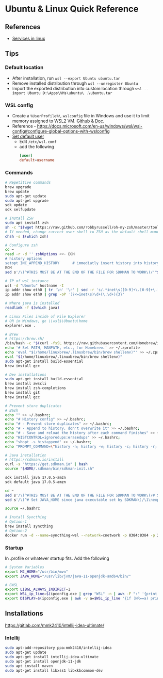 # Ubuntu & Linux Quick Reference

## References

- [Services in linux](https://www.linuxfordevices.com/tutorials/linux/start-stop-restart-services-linux)

## Tips

### Default location

- After installation, run `wsl --export Ubuntu ubuntu.tar`
- Remove installed distribution through `wsl --unregister Ubuntu`
- Import the exported distribution into custom location through `wsl --import Ubuntu D:\Apps\VMs\ubuntu\ .\ubuntu.tar`

### WSL config

- Create  a  `%UserProfile%\.wslconfig` file in Windows and use it to limit memory assigned to WSL2 VM. [Github](https://github.com/microsoft/WSL/issues/4166#issuecomment-526725261) & [Doc](https://docs.microsoft.com/en-us/windows/wsl/release-notes#build-18945).
- Reference - https://docs.microsoft.com/en-us/windows/wsl/wsl-config#configure-global-options-with-wslconfig
- [Set default user](https://superuser.com/questions/1566022/how-to-set-default-user-for-manually-installed-wsl-distro/1627461#1627461)
    - Edit `/etc/wsl.conf`
    - add the following
        ```conf
        [user]
        default=username
        ```

### Commands

```sh
# Repetitive commands
brew upgrade
brew update
sudo apt-get update
sudo apt-get upgrade
sdk update
sdk selfupdate

# Install ZSH
sudo apt install zsh
sh -c "$(wget https://raw.github.com/robbyrussell/oh-my-zsh/master/tools/install.sh -O -)"
# If needed, change current user shell to ZSH as the default shell manually
chsh -s $(which zsh)

# Configure zsh
cd ~
read -r -d '' zshOptions <<- EOM
# history options
setopt INC_APPEND_HISTORY      # immediatly insert history into history file
EOM
sed s'/\(^#THIS MUST BE AT THE END OF THE FILE FOR SDKMAN TO WORK\)/'"${zshOptions}"'\n\n\1/' -i .

# IP of wsl instance
wsl -d "Ubuntu" hostname -I
ip addr show eth0 | tr '\n' '\r' | sed -r 's/.*inet\s([0-9]+\.[0-9]+\.[0-9]+\.[0-9]+\/[0-9]+).*/\1\n/'
ip addr show eth0 | grep -oP '(?<=inet\s)\d+(\.\d+){3}'

# Where java is installed
readlink -f $(which java)

# Linux Files inside of File Explorer
# OR in Windows, go \\wsl$\Ubuntu\home
explorer.exe .

# Brew
# https://brew.sh/
/bin/bash -c "$(curl -fsSL https://raw.githubusercontent.com/Homebrew/install/HEAD/install.sh)"
echo '# Set PATH, MANPATH, etc., for Homebrew.' >> ~/.zprofile
echo 'eval "$(/home/linuxbrew/.linuxbrew/bin/brew shellenv)"' >> ~/.zprofile
eval "$(/home/linuxbrew/.linuxbrew/bin/brew shellenv)"
sudo apt-get install build-essential
brew install gcc

# Dev installations
sudo apt-get install build-essential
brew install awscli
brew install zsh-completions
brew install git
brew install gcc

# Prevent store duplicates
# Bash
echo "" >> ~/.bashrc;
echo "# History config" >> ~/.bashrc;
echo "# - Prevent store duplicates" >> ~/.bashrc;
echo "# - Append to history, don't overwrite it" >> ~/.bashrc;
echo "# - Save and reload the history after each command finishes" >> ~/.bashrc;
echo "HISTCONTROL=ignoredups:erasedups" >> ~/.bashrc;
echo "shopt -s histappend" >> ~/.bashrc;
echo "PROMPT_COMMAND=\"history -n; history -w; history -c; history -r; \$PROMPT_COMMAND\"" >> ~/.bashrc;

# Java installation
# https://sdkman.io/install
curl -s "https://get.sdkman.io" | bash
source "$HOME/.sdkman/bin/sdkman-init.sh"

sdk install java 17.0.5-amzn
sdk default java 17.0.5-amzn

cd ~
sed s'/\(^#THIS MUST BE AT THE END OF THE FILE FOR SDKMAN TO WORK\)/# Set JAVA_HOME since java executable set by SDKMAN\n\n\1/' -i .zshrc
sed s'/\(^# Set JAVA_HOME since java executable set by SDKMAN\)/\1\nexport JAVA_HOME=~\/.sdkman\/candidates\/java\/current/' -i .zshrc

source ~/.bashrc

# Install Syncthing
# Option-1
brew install syncthing
# Option-2
docker run -d --name=syncthing-wsl --network=cnetwork -p 8384:8384 -p 22000:22000/tcp -p 22000:22000/udp -p 21027:21027/udp -v /home/zxc/Sync:/var/syncthing --hostname=syncthing-wsl syncthing/syncthing:latest
```

### Startup

In .profile or whatever startup fits. Add the following

```bash
# System Variables
export M2_HOME="/usr/bin/mvn"
export JAVA_HOME="/usr/lib/jvm/java-11-openjdk-amd64/bin/"

# GWSL
export LIBGL_ALWAYS_INDIRECT=1
export WSL_ip_line=$(ipconfig.exe | grep "WSL" -n | awk -F ":" '{print $1+4}')
export DISPLAY=$(ipconfig.exe | awk -v a=$WSL_ip_line '{if (NR==a) print $NF":0.0"}' | tr -d "\r")
```

## Installations

https://gitlab.com/mmk2410/intellij-idea-ultimate/

### Intellij

```bash
sudo apt-add-repository ppa:mmk2410/intellij-idea
sudo apt-get update
sudo apt-get install intellij-idea-ultimate
sudo apt-get install openjdk-11-jdk
sudo apt install maven
sudo apt-get install libxss1 libxkbcommon-dev
```